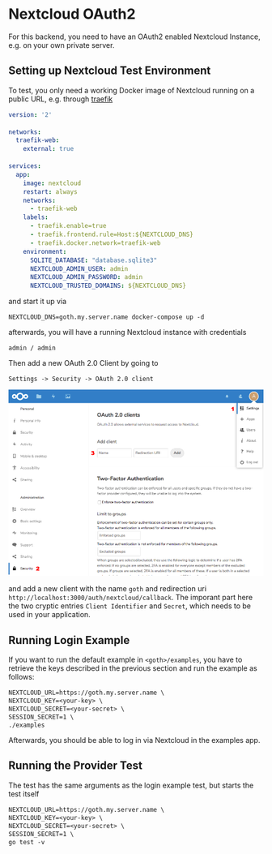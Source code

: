 # Nextcloud OAuth2

For this backend, you need to have an OAuth2 enabled Nextcloud Instance, e.g.
on your own private server.

## Setting up Nextcloud Test Environment

To test, you only need a working Docker image of Nextcloud running on a public
URL, e.g. through [traefik](https://traefik.io/)

```docker-compose.yml
version: '2'

networks:
  traefik-web:
    external: true

services:
  app:
    image: nextcloud
    restart: always
    networks:
      - traefik-web
    labels:
      - traefik.enable=true
      - traefik.frontend.rule=Host:${NEXTCLOUD_DNS}
      - traefik.docker.network=traefik-web
    environment:
      SQLITE_DATABASE: "database.sqlite3"
      NEXTCLOUD_ADMIN_USER: admin
      NEXTCLOUD_ADMIN_PASSWORD: admin
      NEXTCLOUD_TRUSTED_DOMAINS: ${NEXTCLOUD_DNS}
```

and start it up via

```
NEXTCLOUD_DNS=goth.my.server.name docker-compose up -d
```

afterwards, you will have a running Nextcloud instance with credentials

```
admin / admin
```

Then add a new OAuth 2.0 Client by going to

```
Settings -> Security -> OAuth 2.0 client
```

![Nextcloud Setup](nextcloud_setup.png)

and add a new client with the name `goth` and redirection uri `http://localhost:3000/auth/nextcloud/callback`. The imporant part here the
two cryptic entries `Client Identifier` and `Secret`, which needs to be
used in your application.

## Running Login Example

If you want to run the default example in `<goth>/examples`, you have to 
retrieve the keys described in the previous section and run the example
as follows:

```
NEXTCLOUD_URL=https://goth.my.server.name \
NEXTCLOUD_KEY=<your-key> \
NEXTCLOUD_SECRET=<your-secret> \
SESSION_SECRET=1 \
./examples
```

Afterwards, you should be able to log in via Nextcloud in the examples app.

## Running the Provider Test

The test has the same arguments as the login example test, but starts the test itself

```
NEXTCLOUD_URL=https://goth.my.server.name \
NEXTCLOUD_KEY=<your-key> \
NEXTCLOUD_SECRET=<your-secret> \
SESSION_SECRET=1 \
go test -v
```
